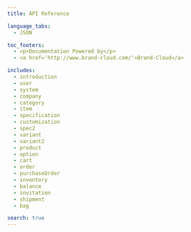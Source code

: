 ```yaml
---
title: API Reference

language_tabs:
  - JSON

toc_footers:
  - <p>Documentation Powered by</p>
  - <a href='http://www.brand-cloud.com/'>Brand-Cloud</a>

includes:
  - introduction
  - user
  - system
  - company
  - category
  - item
  - specification
  - customization
  - spec2
  - variant
  - variant2
  - product
  - option
  - cart
  - order
  - purchaseOrder
  - inventory
  - balance
  - invitation
  - shipment
  - bag

search: true
---
```

